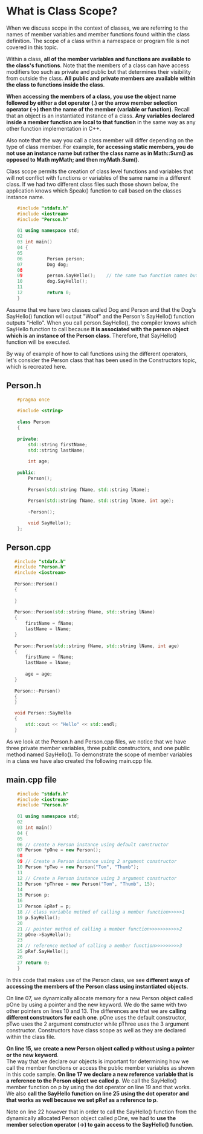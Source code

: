 # What is Class Scope?
When we discuss scope in the context of classes, we are referring to the names of member 
variables and member functions found within the class definition.  The scope of a class 
within a namespace or program file is not covered in this topic.

Within a class, **all of the member variables and functions are available to the class's functions**. 
Note that the members of a class can have access modifiers too such as private and public but
that determines their visibility from outside the class.  **All public and private members are 
available within the class to functions inside the class**.

**When accessing the members of a class, you use the object name followed by either a dot operator (.) 
or the arrow member selection operator (->) then the name of the member (variable or function)**. 
Recall that an object is an instantiated instance of a class.  **Any variables declared inside a member
function are local to that function** in the same way as any other function implementation in C++.

Also note that the way you call a class member will differ depending on the type of class member. 
For example, **for accessing static members, you do not use an instance name but rather the class name 
as in Math::Sum() as opposed to Math myMath; and then myMath.Sum()**.

Class scope permits the creation of class level functions and variables that will not conflict with 
functions or variables of the same name in a different class. If we had two different class files
such those shown below, the application knows which Speak() function to call based on the classes instance name.
```cpp
    #include "stdafx.h"
    #include <iostream>
    #include "Person.h"
    
    01 using namespace std;
    02
    03 int main()
    04 {
    05
    06         Person person;
    07         Dog dog;
    08
    09         person.SayHello();    // the same two function names but in different classes
    10         dog.SayHello();
    11
    12         return 0;
    } 
```
Assume that we have two classes called Dog and Person and that the Dog's SayHello() function will output "Woof" 
and the Person's SayHello() function outputs "Hello".  When you call person.SayHello(), the compiler knows which
SayHello function to call because **it is associated with the person object which is an instance of the Person class**. 
Therefore, that SayHello() function will be executed.
 
 By way of example of how to call functions using the different operators, let's consider the Person class 
 that has been used in the Constructors topic, which is recreated here.
 ## Person.h
```cpp
    #pragma once
    
    #include <string>
    
    class Person
    {
    
    private:
        std::string firstName;
        std::string lastName;
    
        int age;
    
    public:
        Person();
    
        Person(std::string fName, std::string lName);
    
        Person(std::string fName, std::string lName, int age);
    
        ~Person();

        void SayHello();
    };
```
 ## Person.cpp
 ```cpp
    #include "stdafx.h"
    #include "Person.h"
    #include <iostream>
    
    Person::Person()
    {
    
    }
    
    Person::Person(std::string fName, std::string lName)
    {
        firstName = fName;
        lastName = lName;
    }
    
    Person::Person(std::string fName, std::string lName, int age)
    {
        firstName = fName;
        lastName = lName;
    
        age = age;
    }
        
    Person::~Person()
    {
    }

    void Person::SayHello
    {
        std::cout << "Hello" << std::endl;
    }
```
As we look at the Person.h and Person.cpp files, we notice that we have three private member variables,
three public constructors, and one public method named SayHello().  To demonstrate the scope of member
variables in a class we have also created the following main.cpp file.
## main.cpp file
```cpp
    #include "stdafx.h"
    #include <iostream>
    #include "Person.h"
    
    01 using namespace std;
    02
    03 int main()
    04 {
    05
    06 // create a Person instance using default constructor
    07 Person *pOne = new Person();
    08
    09 // Create a Person instance using 2 argument constructor
    10 Person *pTwo = new Person("Tom", "Thumb");
    11
    12 // Create a Person instance using 3 argument constructor
    13 Person *pThree = new Person("Tom", "Thumb", 15);
    14
    15 Person p;
    16 
    17 Person &pRef = p;
    18 // class variable method of calling a member function>>>>>1
    19 p.SayHello();
    20
    21 // pointer method of calling a member function>>>>>>>>>>>2
    22 pOne->SayHello();
    23
    24 // reference method of calling a member function>>>>>>>>>3
    25 pRef.SayHello();
    26
    27 return 0;
    } 
```
In this code that makes use of the Person class, we see **different ways of accessing the 
members of the Person class using instantiated objects**.

 On line 07, we dynamically allocate memory for a new Person object called pOne by using a pointer 
 and the new keyword.  We do the same with two other pointers on lines 10 and 13.  The differences
 are that we are **calling different constructors for each one**.  pOne uses the default constructor,
 pTwo uses the 2 argument constructor while pThree uses the 3 argument constructor. Constructors
 have class scope as well as they are declared within the class file.
 
 **On line 15, we create a new Person object called p without using a pointer or the new keyword**.  
 The way that we declare our objects is important for determining how we call the member functions
 or access the public member variables as shown in this code sample. **On line 17 we declare a new reference
 variable that is a reference to the Person object we called p**. We call the SayHello() member function
 on p by using the dot operator on line 19 and that works.  We also **call the SayHello function on line 25 
 using the dot operator and that works as well because we set pRef as a reference to p**.

Note on line 22 however that in order to call the SayHello() function from the dynamically allocated Person 
object called pOne, we had to **use the member selection operator (->) to gain access to the SayHello() function**.
